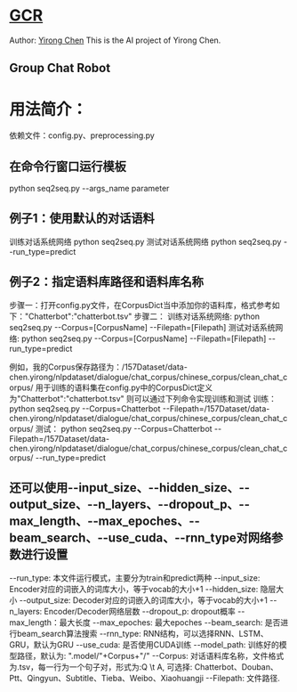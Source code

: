 # [GCR](https://github.com/scutcyr/GCR)
Author: [Yirong Chen](https://scutcyr.github.io/)
This is the AI project of Yirong Chen.
## Group Chat Robot    


# 用法简介：
依赖文件：config.py、preprocessing.py
## 在命令行窗口运行模板
python seq2seq.py --args_name parameter
## 例子1：使用默认的对话语料
训练对话系统网络
python seq2seq.py
测试对话系统网络
python seq2seq.py --run_type=predict
## 例子2：指定语料库路径和语料库名称
步骤一：打开config.py文件，在CorpusDict当中添加你的语料库，格式参考如下："Chatterbot":"chatterbot.tsv"
步骤二：
训练对话系统网络:
python seq2seq.py --Corpus=[CorpusName] --Filepath=[Filepath]
测试对话系统网络:
python seq2seq.py --Corpus=[CorpusName] --Filepath=[Filepath] --run_type=predict

例如，我的Corpus保存路径为：/157Dataset/data-chen.yirong/nlpdataset/dialogue/chat_corpus/chinese_corpus/clean_chat_corpus/
用于训练的语料集在config.py中的CorpusDict定义为"Chatterbot":"chatterbot.tsv"
则可以通过下列命令实现训练和测试
训练：
python seq2seq.py --Corpus=Chatterbot --Filepath=/157Dataset/data-chen.yirong/nlpdataset/dialogue/chat_corpus/chinese_corpus/clean_chat_corpus/
测试：
python seq2seq.py --Corpus=Chatterbot --Filepath=/157Dataset/data-chen.yirong/nlpdataset/dialogue/chat_corpus/chinese_corpus/clean_chat_corpus/ --run_type=predict

## 还可以使用--input_size、--hidden_size、--output_size、--n_layers、--dropout_p、--max_length、--max_epoches、--beam_search、--use_cuda、--rnn_type对网络参数进行设置

--run_type: 本文件运行模式，主要分为train和predict两种
--input_size: Encoder对应的词嵌入的词库大小，等于vocab的大小+1
--hidden_size: 隐层大小
--output_size: Decoder对应的词嵌入的词库大小，等于vocab的大小+1
--n_layers: Encoder/Decoder网络层数
--dropout_p: dropout概率
--max_length：最大长度
--max_epoches: 最大epoches
--beam_search: 是否进行beam_search算法搜索
--rnn_type: RNN结构，可以选择RNN、LSTM、GRU，默认为GRU
--use_cuda: 是否使用CUDA训练
--model_path: 训练好的模型路径，默认为: ".model/"+Corpus+"/"
--Corpus: 对话语料库名称，文件格式为.tsv，每一行为一个句子对，形式为:Q \t A, 可选择: Chatterbot、Douban、Ptt、Qingyun、Subtitle、Tieba、Weibo、Xiaohuangji
--Filepath: 文件路径.
